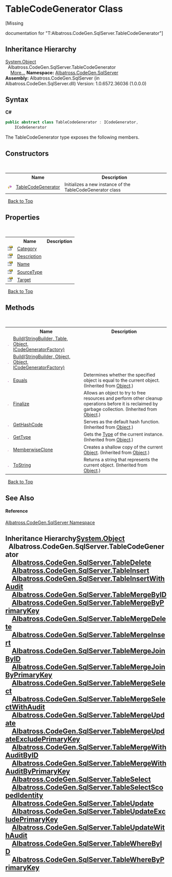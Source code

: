 # TableCodeGenerator Class
 

\[Missing <summary> documentation for "T:Albatross.CodeGen.SqlServer.TableCodeGenerator"\]


## Inheritance Hierarchy
<a href="http://msdn2.microsoft.com/en-us/library/e5kfa45b" target="_blank">System.Object</a><br />&nbsp;&nbsp;Albatross.CodeGen.SqlServer.TableCodeGenerator<br />&nbsp;&nbsp;&nbsp;&nbsp;<a href="#inheritance-hierarchy">More...</a>
**Namespace:**&nbsp;<a href="N_Albatross_CodeGen_SqlServer.md">Albatross.CodeGen.SqlServer</a><br />**Assembly:**&nbsp;Albatross.CodeGen.SqlServer (in Albatross.CodeGen.SqlServer.dll) Version: 1.0.6572.36036 (1.0.0.0)

## Syntax

**C#**<br />
``` C#
public abstract class TableCodeGenerator : ICodeGenerator, 
	ICodeGenerator
```

The TableCodeGenerator type exposes the following members.


## Constructors
&nbsp;<table><tr><th></th><th>Name</th><th>Description</th></tr><tr><td>![Protected method](media/protmethod.gif "Protected method")</td><td><a href="M_Albatross_CodeGen_SqlServer_TableCodeGenerator__ctor.md">TableCodeGenerator</a></td><td>
Initializes a new instance of the TableCodeGenerator class</td></tr></table>&nbsp;
<a href="#tablecodegenerator-class">Back to Top</a>

## Properties
&nbsp;<table><tr><th></th><th>Name</th><th>Description</th></tr><tr><td>![Public property](media/pubproperty.gif "Public property")</td><td><a href="P_Albatross_CodeGen_SqlServer_TableCodeGenerator_Category.md">Category</a></td><td /></tr><tr><td>![Public property](media/pubproperty.gif "Public property")</td><td><a href="P_Albatross_CodeGen_SqlServer_TableCodeGenerator_Description.md">Description</a></td><td /></tr><tr><td>![Public property](media/pubproperty.gif "Public property")</td><td><a href="P_Albatross_CodeGen_SqlServer_TableCodeGenerator_Name.md">Name</a></td><td /></tr><tr><td>![Public property](media/pubproperty.gif "Public property")</td><td><a href="P_Albatross_CodeGen_SqlServer_TableCodeGenerator_SourceType.md">SourceType</a></td><td /></tr><tr><td>![Public property](media/pubproperty.gif "Public property")</td><td><a href="P_Albatross_CodeGen_SqlServer_TableCodeGenerator_Target.md">Target</a></td><td /></tr></table>&nbsp;
<a href="#tablecodegenerator-class">Back to Top</a>

## Methods
&nbsp;<table><tr><th></th><th>Name</th><th>Description</th></tr><tr><td>![Public method](media/pubmethod.gif "Public method")</td><td><a href="M_Albatross_CodeGen_SqlServer_TableCodeGenerator_Build.md">Build(StringBuilder, Table, Object, ICodeGeneratorFactory)</a></td><td /></tr><tr><td>![Public method](media/pubmethod.gif "Public method")</td><td><a href="M_Albatross_CodeGen_SqlServer_TableCodeGenerator_Build_1.md">Build(StringBuilder, Object, Object, ICodeGeneratorFactory)</a></td><td /></tr><tr><td>![Public method](media/pubmethod.gif "Public method")</td><td><a href="http://msdn2.microsoft.com/en-us/library/bsc2ak47" target="_blank">Equals</a></td><td>
Determines whether the specified object is equal to the current object.
 (Inherited from <a href="http://msdn2.microsoft.com/en-us/library/e5kfa45b" target="_blank">Object</a>.)</td></tr><tr><td>![Protected method](media/protmethod.gif "Protected method")</td><td><a href="http://msdn2.microsoft.com/en-us/library/4k87zsw7" target="_blank">Finalize</a></td><td>
Allows an object to try to free resources and perform other cleanup operations before it is reclaimed by garbage collection.
 (Inherited from <a href="http://msdn2.microsoft.com/en-us/library/e5kfa45b" target="_blank">Object</a>.)</td></tr><tr><td>![Public method](media/pubmethod.gif "Public method")</td><td><a href="http://msdn2.microsoft.com/en-us/library/zdee4b3y" target="_blank">GetHashCode</a></td><td>
Serves as the default hash function.
 (Inherited from <a href="http://msdn2.microsoft.com/en-us/library/e5kfa45b" target="_blank">Object</a>.)</td></tr><tr><td>![Public method](media/pubmethod.gif "Public method")</td><td><a href="http://msdn2.microsoft.com/en-us/library/dfwy45w9" target="_blank">GetType</a></td><td>
Gets the <a href="http://msdn2.microsoft.com/en-us/library/42892f65" target="_blank">Type</a> of the current instance.
 (Inherited from <a href="http://msdn2.microsoft.com/en-us/library/e5kfa45b" target="_blank">Object</a>.)</td></tr><tr><td>![Protected method](media/protmethod.gif "Protected method")</td><td><a href="http://msdn2.microsoft.com/en-us/library/57ctke0a" target="_blank">MemberwiseClone</a></td><td>
Creates a shallow copy of the current <a href="http://msdn2.microsoft.com/en-us/library/e5kfa45b" target="_blank">Object</a>.
 (Inherited from <a href="http://msdn2.microsoft.com/en-us/library/e5kfa45b" target="_blank">Object</a>.)</td></tr><tr><td>![Public method](media/pubmethod.gif "Public method")</td><td><a href="http://msdn2.microsoft.com/en-us/library/7bxwbwt2" target="_blank">ToString</a></td><td>
Returns a string that represents the current object.
 (Inherited from <a href="http://msdn2.microsoft.com/en-us/library/e5kfa45b" target="_blank">Object</a>.)</td></tr></table>&nbsp;
<a href="#tablecodegenerator-class">Back to Top</a>

## See Also


#### Reference
<a href="N_Albatross_CodeGen_SqlServer.md">Albatross.CodeGen.SqlServer Namespace</a><br />

## Inheritance Hierarchy<a href="http://msdn2.microsoft.com/en-us/library/e5kfa45b" target="_blank">System.Object</a><br />&nbsp;&nbsp;Albatross.CodeGen.SqlServer.TableCodeGenerator<br />&nbsp;&nbsp;&nbsp;&nbsp;<a href="T_Albatross_CodeGen_SqlServer_TableDelete.md">Albatross.CodeGen.SqlServer.TableDelete</a><br />&nbsp;&nbsp;&nbsp;&nbsp;<a href="T_Albatross_CodeGen_SqlServer_TableInsert.md">Albatross.CodeGen.SqlServer.TableInsert</a><br />&nbsp;&nbsp;&nbsp;&nbsp;<a href="T_Albatross_CodeGen_SqlServer_TableInsertWithAudit.md">Albatross.CodeGen.SqlServer.TableInsertWithAudit</a><br />&nbsp;&nbsp;&nbsp;&nbsp;<a href="T_Albatross_CodeGen_SqlServer_TableMergeByID.md">Albatross.CodeGen.SqlServer.TableMergeByID</a><br />&nbsp;&nbsp;&nbsp;&nbsp;<a href="T_Albatross_CodeGen_SqlServer_TableMergeByPrimaryKey.md">Albatross.CodeGen.SqlServer.TableMergeByPrimaryKey</a><br />&nbsp;&nbsp;&nbsp;&nbsp;<a href="T_Albatross_CodeGen_SqlServer_TableMergeDelete.md">Albatross.CodeGen.SqlServer.TableMergeDelete</a><br />&nbsp;&nbsp;&nbsp;&nbsp;<a href="T_Albatross_CodeGen_SqlServer_TableMergeInsert.md">Albatross.CodeGen.SqlServer.TableMergeInsert</a><br />&nbsp;&nbsp;&nbsp;&nbsp;<a href="T_Albatross_CodeGen_SqlServer_TableMergeJoinByID.md">Albatross.CodeGen.SqlServer.TableMergeJoinByID</a><br />&nbsp;&nbsp;&nbsp;&nbsp;<a href="T_Albatross_CodeGen_SqlServer_TableMergeJoinByPrimaryKey.md">Albatross.CodeGen.SqlServer.TableMergeJoinByPrimaryKey</a><br />&nbsp;&nbsp;&nbsp;&nbsp;<a href="T_Albatross_CodeGen_SqlServer_TableMergeSelect.md">Albatross.CodeGen.SqlServer.TableMergeSelect</a><br />&nbsp;&nbsp;&nbsp;&nbsp;<a href="T_Albatross_CodeGen_SqlServer_TableMergeSelectWithAudit.md">Albatross.CodeGen.SqlServer.TableMergeSelectWithAudit</a><br />&nbsp;&nbsp;&nbsp;&nbsp;<a href="T_Albatross_CodeGen_SqlServer_TableMergeUpdate.md">Albatross.CodeGen.SqlServer.TableMergeUpdate</a><br />&nbsp;&nbsp;&nbsp;&nbsp;<a href="T_Albatross_CodeGen_SqlServer_TableMergeUpdateExcludePrimaryKey.md">Albatross.CodeGen.SqlServer.TableMergeUpdateExcludePrimaryKey</a><br />&nbsp;&nbsp;&nbsp;&nbsp;<a href="T_Albatross_CodeGen_SqlServer_TableMergeWithAuditByID.md">Albatross.CodeGen.SqlServer.TableMergeWithAuditByID</a><br />&nbsp;&nbsp;&nbsp;&nbsp;<a href="T_Albatross_CodeGen_SqlServer_TableMergeWithAuditByPrimaryKey.md">Albatross.CodeGen.SqlServer.TableMergeWithAuditByPrimaryKey</a><br />&nbsp;&nbsp;&nbsp;&nbsp;<a href="T_Albatross_CodeGen_SqlServer_TableSelect.md">Albatross.CodeGen.SqlServer.TableSelect</a><br />&nbsp;&nbsp;&nbsp;&nbsp;<a href="T_Albatross_CodeGen_SqlServer_TableSelectScopedIdentity.md">Albatross.CodeGen.SqlServer.TableSelectScopedIdentity</a><br />&nbsp;&nbsp;&nbsp;&nbsp;<a href="T_Albatross_CodeGen_SqlServer_TableUpdate.md">Albatross.CodeGen.SqlServer.TableUpdate</a><br />&nbsp;&nbsp;&nbsp;&nbsp;<a href="T_Albatross_CodeGen_SqlServer_TableUpdateExcludePrimaryKey.md">Albatross.CodeGen.SqlServer.TableUpdateExcludePrimaryKey</a><br />&nbsp;&nbsp;&nbsp;&nbsp;<a href="T_Albatross_CodeGen_SqlServer_TableUpdateWithAudit.md">Albatross.CodeGen.SqlServer.TableUpdateWithAudit</a><br />&nbsp;&nbsp;&nbsp;&nbsp;<a href="T_Albatross_CodeGen_SqlServer_TableWhereByID.md">Albatross.CodeGen.SqlServer.TableWhereByID</a><br />&nbsp;&nbsp;&nbsp;&nbsp;<a href="T_Albatross_CodeGen_SqlServer_TableWhereByPrimaryKey.md">Albatross.CodeGen.SqlServer.TableWhereByPrimaryKey</a><br />